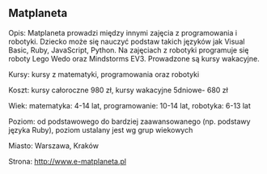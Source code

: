 ## Matplaneta

Opis: Matplaneta prowadzi między innymi zajęcia z programowania i robotyki. Dziecko może się nauczyć podstaw takich języków jak Visual Basic, Ruby, JavaScript, Python. Na zajęciach z robotyki programuje się roboty Lego Wedo oraz Mindstorms EV3. Prowadzone są kursy wakacyjne.

Kursy: kursy z matematyki, programowania oraz robotyki

Koszt: kursy całoroczne 980 zł, kursy wakacyjne 5dniowe- 680 zł

Wiek: matematyka: 4-14 lat, programowanie: 10-14 lat, robotyka: 6-13 lat

Poziom: od podstawowego do bardziej zaawansowanego (np. podstawy języka Ruby), poziom ustalany jest wg grup wiekowych

Miasto: Warszawa, Kraków

Strona: http://www.e-matplaneta.pl

